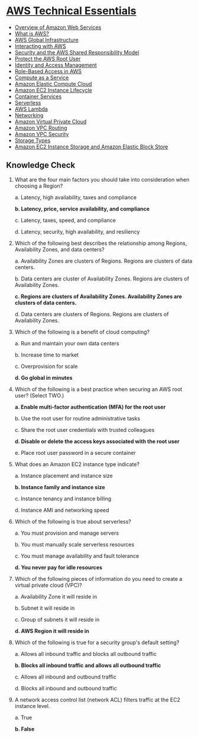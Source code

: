 # [AWS Technical Essentials](https://explore.skillbuilder.aws/learn/course/external/view/elearning/1851/aws-technical-essentials?dt=tile&tile=fdt)

* [Overview of Amazon Web Services](https://docs.aws.amazon.com/pdfs/whitepapers/latest/aws-overview/aws-overview.pdf)
* [What is AWS?](module-1/what-is-aws.md)
* [AWS Global Infrastructure](module-1/global-infrastructure.md)
* [Interacting with AWS](module-1/interacting-with-aws.md)
* [Security and the AWS Shared Responsibility Model](module-1/security-and-shared-responsibility.md)
* [Protect the AWS Root User](module-1/protect-aws-root-user.md)
* [Identity and Access Management](module-1/aws-iam.md)
* [Role-Based Access in AWS](module-1/role-based-access.md)
* [Compute as a Service](module-2/compute-as-a-service.md)
* [Amazon Elastic Compute Cloud](module-2/amazon-ec2.md)
* [Amazon EC2 Instance Lifecycle](module-2/aws-ec2-instance-lifecycle.md)
* [Container Services](module-2/container-services.md)
* [Serverless](module-2/serverless.md)
* [AWS Lambda](module-2/aws-lambda.md)
* [Networking](module-3/networking.md)
* [Amazon Virtual Private Cloud](module-3/amazon-vpc.md)
* [Amazon VPC Routing](module-3/amazon-vpc-routing.md)
* [Amazon VPC Security](module-3/amazon-vpc-security.md)
* [Storage Types](module-4/storage-types.md)
* [Amazon EC2 Instance Storage and Amazon Elastic Block Store](module-4/aws-ec2-instance-and-ebs-storage.md)

## Knowledge Check
1. What are the four main factors you should take into consideration when choosing a Region?
   
   a. Latency, high availability, taxes and compliance
   
   **b. Latency, price, service availability, and compliance**
   
   c. Latency, taxes, speed, and compliance
   
   d. Latency, security, high availability, and resiliency

2. Which of the following best describes the relationship among Regions, Availability Zones, and data centers?

   a. Availability Zones are clusters of Regions. Regions are clusters of data centers. 

   b. Data centers are cluster of Availability Zones. Regions are clusters of Availability Zones.

   **c. Regions are clusters of Availability Zones. Availability Zones are clusters of data centers.**

   d. Data centers are clusters of Regions. Regions are clusters of Availability Zones.

3. Which of the following is a benefit of cloud computing?

   a. Run and maintain your own data centers

   b. Increase time to market

   c. Overprovision for scale

   **d. Go global in minutes**

4. Which of the following is a best practice when securing an AWS root user? (Select TWO.)

   **a. Enable multi-factor authentication (MFA) for the root user**

   b. Use the root user for routine administrative tasks

   c. Share the root user credentials with trusted colleagues

   **d. Disable or delete the access keys associated with the root user**

   e. Place root user password in a secure container

5. What does an Amazon EC2 instance type indicate?

   a. Instance placement and instance size

   **b. Instance family and instance size**

   c. Instance tenancy and instance billing

   d. Instance AMI and networking speed

6. Which of the following is true about serverless?

   a. You must provision and manage servers

   b. You must manually scale serverless resources

   c. You must manage availability and fault tolerance

   **d. You never pay for idle resources**

7. Which of the following pieces of information do you need to create a virtual private cloud (VPC)?

   a. Availability Zone it will reside in 

   b. Subnet it will reside in

   c. Group of subnets it will reside in

   **d. AWS Region it will reside in**

8. Which of the following is true for a security group's default setting?

   a. Allows all inbound traffic and blocks all outbound traffic

   **b. Blocks all inbound traffic and allows all outbound traffic**

   c. Allows all inbound and outbound traffic

   d. Blocks all inbound and outbound traffic

9. A network access control list (network ACL) filters traffic at the EC2 instance level.

   a. True 

   **b. False**
